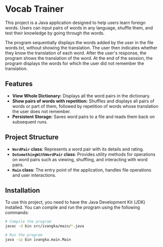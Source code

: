 # Vocab Trainer

This project is a Java application designed to help users learn foreign words. Users can input pairs of words in any language, shuffle them, and test their knowledge by going through the words. 

The program sequentially displays the words added by the user in the file words.txt, without showing the translation. The user then indicates whether they know the translation of each word. After the user's response, the program shows the translation of the word. At the end of the session, the program displays the words for which the user did not remember the translation.

## Features

- **View Whole Dictionary:** Displays all the word pairs in the dictionary.
- **Show pairs of words with repetition:** Shuffles and displays all pairs of words or part of them, followed by repetition of words whose translation the user does not remember.
- **Persistent Storage:** Saves word pairs to a file and reads them back on subsequent runs.

## Project Structure

- **`WordPair` class**: Represents a word pair with its details and rating.
- **`DoSomethingWithWordPair` class**: Provides utility methods for operations on word pairs such as viewing, shuffling, and interacting with word pairs.
- **`Main` class**: The entry point of the application, handles file operations and user interactions.

## Installation

To use this project, you need to have the Java Development Kit (JDK) installed. You can compile and run the program using the following commands:

```bash
# Compile the program
javac -d bin src/ivangka/main/*.java

# Run the program
java -cp bin ivangka.main.Main
